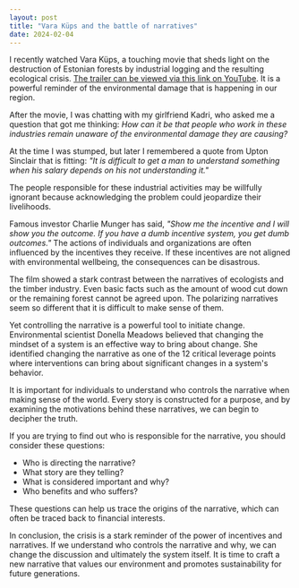 ```yaml
---
layout: post
title: "Vara Küps and the battle of narratives"
date: 2024-02-04
---
```


I recently watched Vara Küps, a touching movie that sheds light on the destruction of Estonian forests by industrial logging and the resulting ecological crisis. [The trailer can be viewed via this link on YouTube](https://www.youtube.com/watch?v=syAL5Dttfag). It is a powerful reminder of the environmental damage that is happening in our region.

After the movie, I was chatting with my girlfriend Kadri, who asked me a question that got me thinking: *How can it be that people who work in these industries remain unaware of the environmental damage they are causing?*

At the time I was stumped, but later I remembered a quote from Upton Sinclair that is fitting: *"It is difficult to get a man to understand something when his salary depends on his not understanding it."*

The people responsible for these industrial activities may be willfully ignorant because acknowledging the problem could jeopardize their livelihoods.

Famous investor Charlie Munger has said, *"Show me the incentive and I will show you the outcome. If you have a dumb incentive system, you get dumb outcomes."* The actions of individuals and organizations are often influenced by the incentives they receive. If these incentives are not aligned with environmental wellbeing, the consequences can be disastrous.

The film showed a stark contrast between the narratives of ecologists and the timber industry. Even basic facts such as the amount of wood cut down or the remaining forest cannot be agreed upon. The polarizing narratives seem so different that it is difficult to make sense of them.

Yet controlling the narrative is a powerful tool to initiate change. Environmental scientist Donella Meadows believed that changing the mindset of a system is an effective way to bring about change. She identified changing the narrative as one of the 12 critical leverage points where interventions can bring about significant changes in a system's behavior.

It is important for individuals to understand who controls the narrative when making sense of the world. Every story is constructed for a purpose, and by examining the motivations behind these narratives, we can begin to decipher the truth.

If you are trying to find out who is responsible for the narrative, you should consider these questions:
- Who is directing the narrative?
- What story are they telling?
- What is considered important and why?
- Who benefits and who suffers?

These questions can help us trace the origins of the narrative, which can often be traced back to financial interests.

In conclusion, the crisis is a stark reminder of the power of incentives and narratives. If we understand who controls the narrative and why, we can change the discussion and ultimately the system itself. It is time to craft a new narrative that values our environment and promotes sustainability for future generations.
